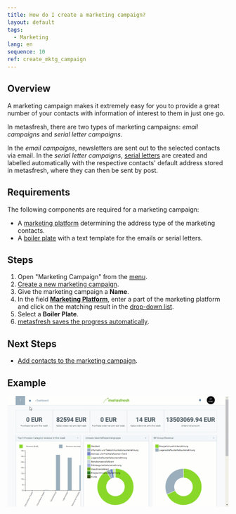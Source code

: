 ```yaml
---
title: How do I create a marketing campaign?
layout: default
tags:
  - Marketing
lang: en
sequence: 10
ref: create_mktg_campaign
---
```


## Overview
A marketing campaign makes it extremely easy for you to provide a great number of your contacts with information of interest to them in just one go.

In metasfresh, there are two types of marketing campaigns: *email campaigns* and *serial letter campaigns*.

In the *email campaigns*, newsletters are sent out to the selected contacts via email. In the *serial letter campaigns*, [serial letters](Create_serial_letters) are created and labelled automatically with the respective contacts' default address stored in metasfresh, where they can then be sent by post.

## Requirements
The following components are required for a marketing campaign:
- A [marketing platform](Create_MKTG_platform) determining the address type of the marketing contacts.
- A [boiler plate](Create_boiler_plate) with a text template for the emails or serial letters.

## Steps
1. Open "Marketing Campaign" from the [menu](Menu).
1. [Create a new marketing campaign](New_Record_Window).
1. Give the marketing campaign a **Name**.
1. In the field [**Marketing Platform**](Create_MKTG_platform), enter a part of the marketing platform and click on the matching result in the <a href="Keyboard_shortcuts_reference#dropdown" title="Dynamic Search Box (Autocompletion)">drop-down list</a>.
1. Select a **Boiler Plate**.
1. [metasfresh saves the progress automatically](Saveindicator).

## Next Steps
- [Add contacts to the marketing campaign](Add_contacts_to_MKTG_campaign).

## Example
![](assets/Create_MKTG_campaign.gif)
